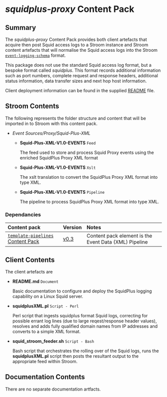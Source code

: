 # _squidplus-proxy_ Content Pack

## Summary

The _squidplus-proxy_ Content Pack provides both client artefacts that acquire then post Squid access logs to a Stroom instance and Stroom content
artefacts that will normalise the Squid access logs into the Stroom [`event-logging-schema`](https://github.com/gchq/event-logging-schema) format.

This package does not use the standard Squid access log format, but a bespoke format called _squidplus_. This format records additional information such
as port numbers, complete request and response headers, additional status information, data transfer sizes and next hop host information.

Client deployment information can be found in the supplied [README](clientArtefacts/README.md) file.


## Stroom Contents

The following represents the folder structure and content that will be imported in to Stroom with this content pack.

* _Event Sources/Proxy/Squid-Plus-XML_
    * **Squid-Plus-XML-V1.0-EVENTS** `Feed`

        The feed used to store and process Squid Proxy events using the enriched SquidPlus Proxy XML format

    * **Squid-Plus-XML-V1.0-EVENTS** `Xslt`

        The xslt translation to convert the SquidPlus Proxy XML format into <Event> type XML.

    * **Squid-Plus-XML-V1.0-EVENTS** `Pipeline`

        The pipeline to process SquidPlus Proxy XML format into <Event> type XML.

### Dependancies

| Content pack | Version | Notes |
|:------------ |:------- |:----- |
| [`template-pipelines` Content Pack](../template-pipelines/README.md) | [v0.3](https://github.com/gchq/stroom-content/releases/tag/template-pipelines-v0.3) | Content pack element is the Event Data (XML) Pipeline |

## Client Contents

The client artefacts are

* **README.md** `Document`

    Basic documentation to configure and deploy the SquidPlus logging capability on a Linux Squid server.

* **squidplusXML.pl** `Script - Perl`

    Perl script that ingests squidplus format Squid logs, correcting for possible errant log lines (due to large reqest/response header values), resolves and adds fully qualified domain names from IP addresses and converts to a simple XML format.

* **squid_stroom_feeder.sh** `Script - Bash`

    Bash script that orchestrates the rolling over of the Squid logs, runs the **squidplusXML.pl** script then posts the resultant output to the appropriate feed within Stroom.

## Documentation Contents

There are no separate documentation artfacts.
